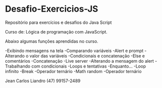 # Desafio-Exercicios-JS
Repositório para exercícios e desafios do Java Script

Curso de:
Lógica de programação com JavaScript.

Abaixo algumas funções aprendidas no curso.

-Exibindo mensagens na tela
-Comparando variáveis
-Alert e prompt
-Alterando o valor das variáveis
-Condicionais e concatenação
-Else e comentários
-Concatenação
-Live server
-Alterando a mensagem do alert
-Trabalhando com condicionais
-Loops e tentativas
-Enquanto...
-Loop infinito
-Break
-Operador ternário
-Math random
-Operador ternário

Jean Carlos Liandro
(47) 99157-2489
